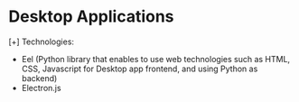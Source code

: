 # Desktop Applications

[+] Technologies:

- Eel (Python library that enables to use web technologies such as HTML, CSS, Javascript for Desktop app frontend, and using Python as backend)
- Electron.js
